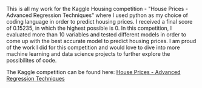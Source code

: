 This is all my work for the Kaggle Housing competition - "House Prices - Advanced Regression Techniques" where I used python as my choice of coding language in order to predict housing prices. I received a final score of 0.15235, in which the highest possible is 0. In this competition, I evaluated more than 10 variables and tested different models in order to come up with the best accurate model to predict housing prices. I am proud of the work I did for this competition and would love to dive into more machine learning and data science projects to further explore the possibilites of code. 

The Kaggle competition can be found here: [House Prices - Advanced Regression Techniques](https://www.kaggle.com/competitions/house-prices-advanced-regression-techniques/data)

